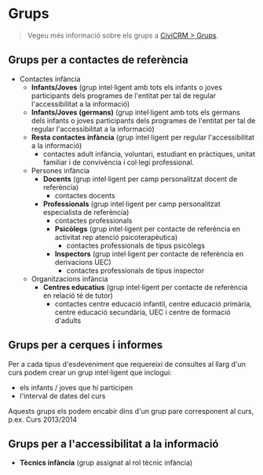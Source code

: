 # Grups

> Vegeu més informació sobre els grups a [CiviCRM > Grups](/civicrm/grups/).

## Grups per a contactes de referència

- Contactes infància
  - **Infants/Joves** (grup intel·ligent amb tots els infants o joves participants dels programes de l'entitat per tal de regular l'accessibilitat a la informació)
  - **Infants/Joves (germans)** (grup intel·ligent amb tots els germans dels infants o joves participants dels programes de l'entitat per tal de regular l'accessibilitat a la informació)
  - **Resta contactes infància** (grup intel·ligent per regular l'accessibilitat a la informació)
    - contactes adult infància, voluntari, estudiant en pràctiques, unitat familiar i de convivència i col·legi professional.
  - Persones infància
    - **Docents** (grup intel·ligent per camp personalitzat docent de referència)
      - contactes docents
    - **Professionals** (grup intel·ligent per camp personalitzat especialista de referència)
      - contactes professionals
      - **Psicòlegs** (grup intel·ligent per contacte de referència en activitat rep atenció psicoterapèutica)
        - contactes professionals de tipus psicòlegs
      - **Inspectors** (grup intel·ligent per contacte de referència en derivacions UEC)
        - contactes professionals de tipus inspector
   - Organitzacions infància
     - **Centres educatius** (grup intel·ligent per contacte de referència en relació té de tutor)
       - contactes centre educació infantil, centre educació primària, centre educació secundària, UEC i centre de formació d'adults

## Grups per a cerques i informes

Per a cada tipus d'esdeveniment que requereixi de consultes al llarg d'un curs podem crear un grup intel·ligent que inclogui:

- els infants / joves que hi participen
- l'interval de dates del curs

Aquests grups els podem encabir dins d'un grup pare corresponent al curs, p.ex. Curs 2013/2014

## Grups per a l'accessibilitat a la informació

- **Tècnics infància** (grup assignat al rol tècnic infància)
